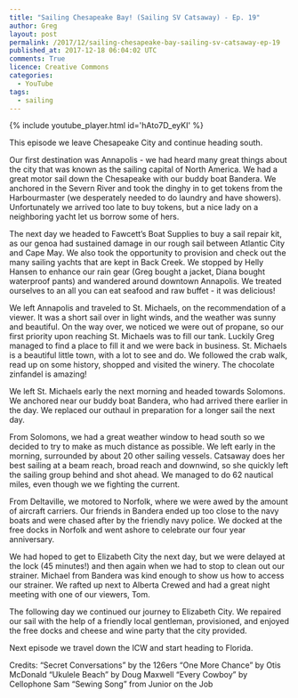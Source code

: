 ```yaml
---
title: "Sailing Chesapeake Bay! (Sailing SV Catsaway) - Ep. 19"
author: Greg
layout: post
permalink: /2017/12/sailing-chesapeake-bay-sailing-sv-catsaway-ep-19
published_at: 2017-12-18 06:04:02 UTC
comments: True
licence: Creative Commons
categories:
  - YouTube
tags:
  - sailing
---
```


{% include youtube_player.html id='hAto7D_eyKI' %}




This episode we leave Chesapeake City and continue heading south.

Our first destination was Annapolis - we had heard many great things about the city that was known as the sailing capital of North America.  We had a great motor sail down the Chesapeake with our buddy boat Bandera.  We anchored in the Severn River and took the dinghy in to get tokens from the Harbourmaster (we desperately needed to do laundry and have showers).  Unfortunately we arrived too late to buy tokens, but a nice lady on a neighboring yacht let us borrow some of hers.  

The next day we headed to Fawcett’s Boat Supplies to buy a sail repair kit, as our genoa had sustained damage in our rough sail between Atlantic City and Cape May.  We also took the opportunity to provision and check out the many sailing yachts that are kept in Back Creek.  We stopped by Helly Hansen to enhance our rain gear (Greg bought a jacket, Diana bought waterproof pants) and wandered around downtown Annapolis.  We treated ourselves to an all you can eat seafood and raw buffet - it was delicious!

We left Annapolis and traveled to St. Michaels, on the recommendation of a viewer.  It was a short sail over in light winds, and the weather was sunny and beautiful.  On the way over, we noticed we were out of propane, so our first priority upon reaching St. Michaels was to fill our tank.  Luckily Greg managed to find a place to fill it and we were back in business.  St. Michaels is a beautiful little town, with a lot to see and do.  We followed the crab walk, read up on some history, shopped and visited the winery.  The chocolate zinfandel is amazing! 

We left St. Michaels early the next morning and headed towards Solomons.  We anchored near our buddy boat Bandera, who had arrived there earlier in the day.  We replaced our outhaul in preparation for a longer sail the next day.

From Solomons, we had a great weather window to head south so we decided to try to make as much distance as possible.  We left early in the morning, surrounded by about 20 other sailing vessels.  Catsaway does her best sailing at a beam reach, broad reach and downwind, so she quickly left the sailing group behind and shot ahead.  We managed to do 62 nautical miles, even though we we fighting the current.  

From Deltaville, we motored to Norfolk, where we were awed by the amount of aircraft carriers.  Our friends in Bandera ended up too close to the navy boats and were chased after by the friendly navy police.  We docked at the free docks in Norfolk and went ashore to celebrate our four year anniversary.

We had hoped to get to Elizabeth City the next day, but we were delayed at the lock (45 minutes!) and then again when we had to stop to clean out our strainer.  Michael from Bandera was kind enough to show us how to access our strainer.  We rafted up next to Alberta Crewed and had a great night meeting with one of our viewers, Tom.  

The following day we continued our journey to Elizabeth City.  We repaired our sail with the help of a friendly local gentleman, provisioned, and enjoyed the free docks and cheese and wine party that the city provided.  

Next episode we travel down the ICW and start heading to Florida.

Credits:
“Secret Conversations” by the 126ers
“One More Chance” by Otis McDonald
“Ukulele Beach” by Doug Maxwell
“Every Cowboy” by Cellophone Sam
“Sewing Song” from Junior on the Job

